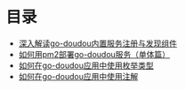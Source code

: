 # 目录

- [深入解读go-doudou内置服务注册与发现组件](./memberlist.md)
- [如何用pm2部署go-doudou服务（单体篇）](./pm2.md)
- [如何在go-doudou应用中使用枚举类型](./enum.md)
- [如何在go-doudou应用中使用注解](./annotation.md)